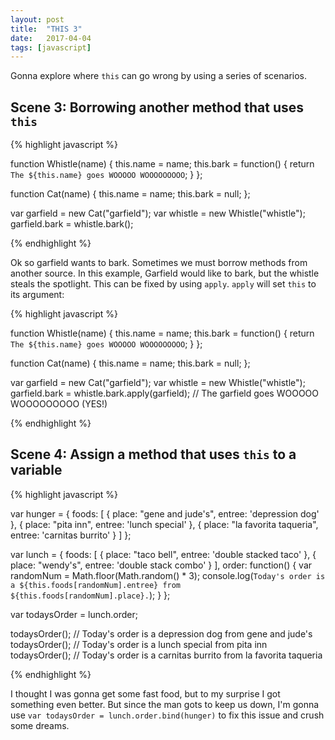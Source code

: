 ```yaml
---
layout: post
title:  "THIS 3"
date:   2017-04-04
tags: [javascript]
---
```

Gonna explore where `this` can go wrong by using a series of scenarios.

## Scene 3: Borrowing another method that uses `this`

{% highlight javascript %}

function Whistle(name) {
  this.name = name;
  this.bark = function() {
    return `The ${this.name} goes WOOOOO WOOOOOOOOO`;
  }
};

function Cat(name) {
  this.name = name;
  this.bark = null;
};

var garfield = new Cat("garfield");
var whistle = new Whistle("whistle");
garfield.bark = whistle.bark();

{% endhighlight %}

Ok so garfield wants to bark. Sometimes we must borrow methods from another source. In this example, Garfield would like to bark, but the whistle steals the spotlight. This can be fixed by using `apply`. `apply` will set `this` to its argument:

{% highlight javascript %}

function Whistle(name) {
  this.name = name;
  this.bark = function() {
    return `The ${this.name} goes WOOOOO WOOOOOOOOO`;
  }
};

function Cat(name) {
  this.name = name;
  this.bark = null;
};

var garfield = new Cat("garfield");
var whistle = new Whistle("whistle");
garfield.bark = whistle.bark.apply(garfield); // The garfield goes WOOOOO WOOOOOOOOO (YES!)

{% endhighlight %}

## Scene 4: Assign a method that uses `this` to a variable

{% highlight javascript %}

var hunger = {
  foods: [
    { place: "gene and jude's", entree: 'depression dog' },
    { place: "pita inn", entree: 'lunch special' },
    { place: "la favorita taqueria", entree: 'carnitas burrito' }
  ]
};

var lunch = {
  foods: [
    { place: "taco bell", entree: 'double stacked taco' },
    { place: "wendy's", entree: 'double stack combo' }
  ],
  order: function() {
    var randomNum = Math.floor(Math.random() * 3);
    console.log(`Today's order is a ${this.foods[randomNum].entree} from ${this.foods[randomNum].place}.`);
  }
};

var todaysOrder = lunch.order;

todaysOrder(); // Today's order is a depression dog from gene and jude's
todaysOrder(); // Today's order is a lunch special from pita inn
todaysOrder(); // Today's order is a carnitas burrito from la favorita taqueria

{% endhighlight %}

I thought I was gonna get some fast food, but to my surprise I got something even better. But since the man gots to keep us down, I'm gonna use `var todaysOrder = lunch.order.bind(hunger)` to fix this issue and crush some dreams.